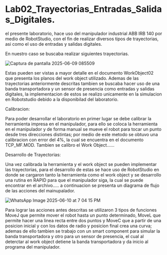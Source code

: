# Lab02_Trayectorias_Entradas_Salidas_Digitales.
el presente laboratorio,  hace uso  del manipulador industrial ABB IRB 140 por medio de RobotStudio, con el fin de realizar diversos tipos de trayectorias, asi como el uso de entradas y salidas digitales.

En nuestro caso se buscaba realizar siguientes trayectorias.

![Captura de pantalla 2025-06-09 085509](https://github.com/user-attachments/assets/4884edcf-ab9a-4dd9-8ac9-869ff67847aa)

Estas pueden ser vistas a mayor detalle en el documento WorkObject02 que presenta los planos del work object utilizado. Ademas de las trayectorias anteriormente descritas tambien se buscaba hacer uso de una banda transportadora y un sensor de presencia como entradas y salidas digitales, la implementacion de estos se realizo unicamente en la simulacion en Robotstudio debido a la disponibilad del laboratorio.

Calibracion:

Para poder desarrollar el laboratorio en primer lugar se debe calibrar la herramienta impresa en el manipulador, para ello se coloca la herramienta en el manipulador y de forma manual se mueve el robot para tocar un punto desde tres direcciones distintas; por medio de este metodo se obtuvo una calibracion con error del 4%, la cual se encuentra en el documento TCP_MF.MOD.
Tambien se calibro el Work Object......

Desarrollo de Trayectorias:

Una vez calibrada la herramienta y el work object se pueden implementar las trayectorias, para el desarrollo de estas se hace uso de RobotStudio en donde se cargaron tanto la herramienta como el work object y se desarrollo una rutina en RAPID para que el manipulador siga, la cual se puede encontrar en el archivo.....
a continuacion se presenta un diagrama de flujo de las acciones del mainupalador.

![WhatsApp Image 2025-06-10 at 7 04 15 PM](https://github.com/user-attachments/assets/06f63a25-83bb-4ec3-993d-a8106288ce15)


Para lograr las acciones antes descritas se utilizaron 3 tipos de funciones MoveJ que permite mover el robot hasta un punto determinado, MoveL que permite hacer una linea recta entre dos puntos y MoveC que a partir de una posicion inicial y con los datos de radio y posicion final crea una curva; ademas de ello tambien se trabajo con un smart component para simular la banda transportadora y otro para un sensor de presencia, el cual al deterctar al work object detiene la banda transportadora y da inicio al programa del manipulador.


